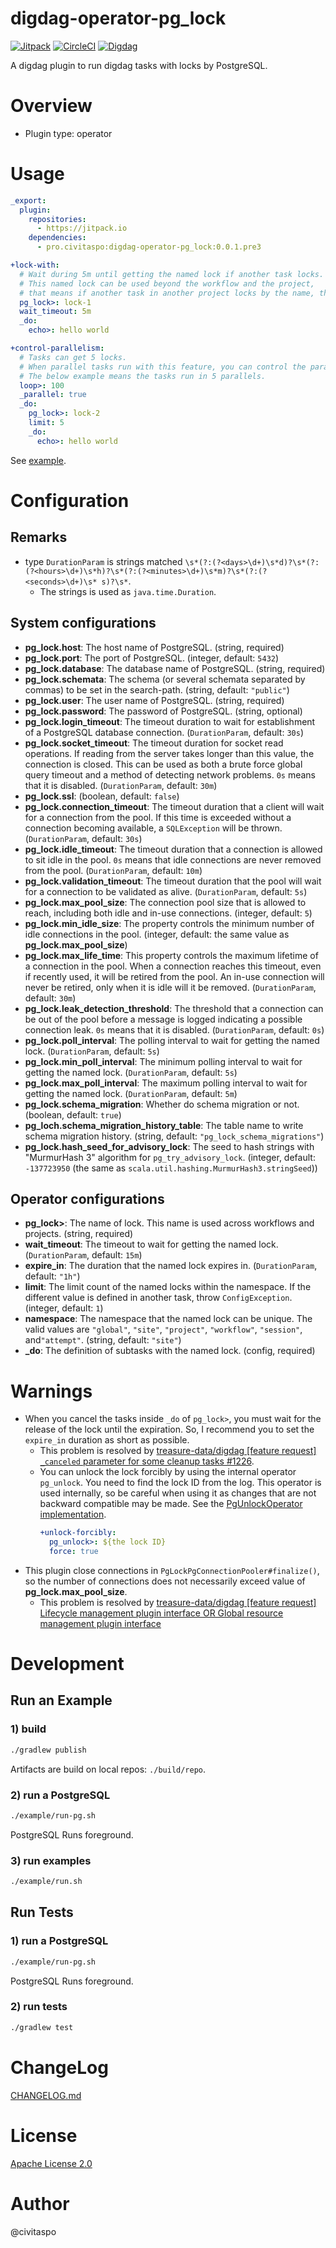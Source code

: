 # digdag-operator-pg_lock
[![Jitpack](https://jitpack.io/v/pro.civitaspo/digdag-operator-pg_lock.svg)](https://jitpack.io/#pro.civitaspo/digdag-operator-pg_lock) [![CircleCI](https://circleci.com/gh/civitaspo/digdag-operator-pg_lock.svg?style=shield)](https://circleci.com/gh/civitaspo/digdag-operator-pg_lock) [![Digdag](https://img.shields.io/badge/digdag-v0.9.39-brightgreen.svg)](https://github.com/treasure-data/digdag/releases/tag/v0.9.39)

A digdag plugin to run digdag tasks with locks by PostgreSQL.

# Overview

- Plugin type: operator

# Usage

```yaml
_export:
  plugin:
    repositories:
      - https://jitpack.io
    dependencies:
      - pro.civitaspo:digdag-operator-pg_lock:0.0.1.pre3

+lock-with:
  # Wait during 5m until getting the named lock if another task locks.
  # This named lock can be used beyond the workflow and the project,
  # that means if another task in another project locks by the name, this task waits until the lock is released.
  pg_lock>: lock-1
  wait_timeout: 5m
  _do:
    echo>: hello world

+control-parallelism:
  # Tasks can get 5 locks.
  # When parallel tasks run with this feature, you can control the parallelism.
  # The below example means the tasks run in 5 parallels.
  loop>: 100
  _parallel: true
  _do:
    pg_lock>: lock-2  
    limit: 5
    _do:
      echo>: hello world
```

See [example](./example).

# Configuration

## Remarks

- type `DurationParam` is strings matched `\s*(?:(?<days>\d+)\s*d)?\s*(?:(?<hours>\d+)\s*h)?\s*(?:(?<minutes>\d+)\s*m)?\s*(?:(?<seconds>\d+)\s*
s)?\s*`.
  - The strings is used as `java.time.Duration`.
  
## System configurations

- **pg_lock.host**: The host name of PostgreSQL. (string, required)
- **pg_lock.port**: The port of PostgreSQL. (integer, default: `5432`)
- **pg_lock.database**: The database name of PostgreSQL. (string, required)
- **pg_lock.schemata**: The schema (or several schemata separated by commas) to be set in the search-path. (string, default: `"public"`)
- **pg_lock.user**: The user name of PostgreSQL. (string, required)
- **pg_lock.password**: The password of PostgreSQL. (string, optional)
- **pg_lock.login_timeout**: The timeout duration to wait for establishment of a PostgreSQL database connection. (`DurationParam`, default: `30s`)
- **pg_lock.socket_timeout**: The timeout duration for socket read operations. If reading from the server takes longer than this value, the connection is closed. This can be used as both a brute force global query timeout and a method of detecting network problems. `0s` means that it is disabled. (`DurationParam`, default: `30m`)
- **pg_lock.ssl**: (boolean, default: `false`)
- **pg_lock.connection_timeout**: The timeout duration that a client will wait for a connection from the pool. If this time is exceeded without a connection becoming available, a `SQLException` will be thrown. (`DurationParam`, default: `30s`)
- **pg_lock.idle_timeout**: The timeout duration that a connection is allowed to sit idle in the pool. `0s` means that idle connections are never removed from the pool. (`DurationParam`, default: `10m`)
- **pg_lock.validation_timeout**: The timeout duration that the pool will wait for a connection to be validated as alive. (`DurationParam`, default: `5s`)
- **pg_lock.max_pool_size**: The connection pool size that is allowed to reach, including both idle and in-use connections. (integer, default: `5`)
- **pg_lock.min_idle_size**: The property controls the minimum number of idle connections in the pool. (integer, default: the same value as **pg_lock.max_pool_size**)
- **pg_lock.max_life_time**: This property controls the maximum lifetime of a connection in the pool. When a connection reaches this timeout, even if recently used, it will be retired from the pool. An in-use connection will never be retired, only when it is idle will it be removed. (`DurationParam`, default: `30m`)
- **pg_lock.leak_detection_threshold**: The threshold that a connection can be out of the pool before a message is logged indicating a possible connection leak. `0s` means that it is disabled. (`DurationParam`, default: `0s`)
- **pg_lock.poll_interval**: The polling interval to wait for getting the named lock. (`DurationParam`, default: `5s`)
- **pg_lock.min_poll_interval**: The minimum polling interval to wait for getting the named lock. (`DurationParam`, default: `5s`)
- **pg_lock.max_poll_interval**: The maximum polling interval to wait for getting the named lock. (`DurationParam`, default: `5m`)
- **pg_lock.schema_migration**: Whether do schema migration or not. (boolean, default: `true`)
- **pg_loch.schema_migration_history_table**: The table name to write schema migration history. (string, default: `"pg_lock_schema_migrations"`)
- **pg_lock.hash_seed_for_advisory_lock**: The seed to hash strings with "MurmurHash 3" algorithm for `pg_try_advisory_lock`. (integer, default: `-137723950` (the same as `scala.util.hashing.MurmurHash3.stringSeed`))


## Operator configurations

- **pg_lock>**: The name of lock. This name is used across workflows and projects. (string, required)
- **wait_timeout**: The timeout to wait for getting the named lock. (`DurationParam`, default: `15m`)
- **expire_in**: The duration that the named lock expires in. (`DurationParam`, default: `"1h"`)
- **limit**: The limit count of the named locks within the namespace. If the different value is defined in another task, throw `ConfigException`. (integer, default: `1`) 
- **namespace**: The namespace that the named lock can be unique. The valid values are `"global"`, `"site"`, `"project"`, `"workflow"`, `"session"`, and`"attempt"`. (string, default: `"site"`)
- **_do**: The definition of subtasks with the named lock. (config, required) 


# Warnings

* When you cancel the tasks inside `_do` of `pg_lock>`, you must wait for the release of the lock until the expiration. So, I recommend you to set the `expire_in` duration as short as possible.
    * This problem is resolved by [treasure-data/digdag \[feature request\] `_canceled` parameter for some cleanup tasks #1226](https://github.com/treasure-data/digdag/issues/1226).
    * You can unlock the lock forcibly by using the internal operator `pg_unlock`. You need to find the lock ID from the log. This operator is used internally, so be careful when using it as changes that are not backward compatible may be made. See the [PgUnlockOperator implementation](./src/main/scala/pro/civitaspo/digdag/plugin/pg_lock/unlock/PgUnlockOperator.scala).
      ```yaml
      +unlock-forcibly:
        pg_unlock>: ${the lock ID}
        force: true
      ```
* This plugin close connections in `PgLockPgConnectionPooler#finalize()`, so the number of connections does not necessarily exceed value of **pg_lock.max_pool_size**.
    * This problem is resolved by [treasure-data/digdag \[feature request\] Lifecycle management plugin interface OR Global resource management plugin interface](https://github.com/treasure-data/digdag/issues/1238)

# Development

## Run an Example

### 1) build

```sh
./gradlew publish
```

Artifacts are build on local repos: `./build/repo`.

### 2) run a PostgreSQL

```sh
./example/run-pg.sh
```

PostgreSQL Runs foreground.

### 3) run examples

```sh
./example/run.sh
```

## Run Tests

### 1) run a PostgreSQL

```sh
./example/run-pg.sh
```

PostgreSQL Runs foreground.

### 2) run tests

```sh
./gradlew test
```

# ChangeLog

[CHANGELOG.md](./CHANGELOG.md)

# License

[Apache License 2.0](./LICENSE.txt)

# Author

@civitaspo

